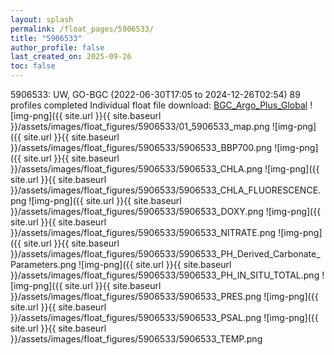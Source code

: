 ```yaml
---
layout: splash
permalink: /float_pages/5906533/
title: "5906533"
author_profile: false
last_created_on: 2025-09-26
toc: false
---
```

 
5906533: UW, GO-BGC (2022-06-30T17:05 to 2024-12-26T02:54)
89 profiles completed
Individual float file download: [BGC_Argo_Plus_Global](https://ftp.soest.hawaii.edu/bgc_argo_plus/Individual_Floats/outliers_removed/5906533_Sprof_processed.nc)
![img-png]({{ site.url }}{{ site.baseurl }}/assets/images/float_figures/5906533/01_5906533_map.png
![img-png]({{ site.url }}{{ site.baseurl }}/assets/images/float_figures/5906533/5906533_BBP700.png
![img-png]({{ site.url }}{{ site.baseurl }}/assets/images/float_figures/5906533/5906533_CHLA.png
![img-png]({{ site.url }}{{ site.baseurl }}/assets/images/float_figures/5906533/5906533_CHLA_FLUORESCENCE.png
![img-png]({{ site.url }}{{ site.baseurl }}/assets/images/float_figures/5906533/5906533_DOXY.png
![img-png]({{ site.url }}{{ site.baseurl }}/assets/images/float_figures/5906533/5906533_NITRATE.png
![img-png]({{ site.url }}{{ site.baseurl }}/assets/images/float_figures/5906533/5906533_PH_Derived_Carbonate_Parameters.png
![img-png]({{ site.url }}{{ site.baseurl }}/assets/images/float_figures/5906533/5906533_PH_IN_SITU_TOTAL.png
![img-png]({{ site.url }}{{ site.baseurl }}/assets/images/float_figures/5906533/5906533_PRES.png
![img-png]({{ site.url }}{{ site.baseurl }}/assets/images/float_figures/5906533/5906533_PSAL.png
![img-png]({{ site.url }}{{ site.baseurl }}/assets/images/float_figures/5906533/5906533_TEMP.png
